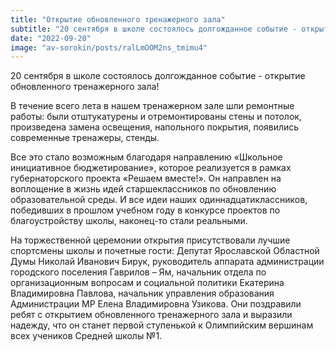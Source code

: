 ```yaml
---
title: "Открытие обновленного тренажерного зала"  
subtitle: "20 сентября в школе состоялось долгожданное событие - открытие обновленного тренажерного зала. В течение всего лета в нашем тренажерном зале шли ремонтные работы: были отштукатурены и отремонтированы стены и потолок, произведена замена освещения, напольного покрытия, появились современные тренажеры, стенды."  
date: "2022-09-20" 
image: "av-sorokin/posts/ralLmOOM2ns_tmimu4"
---
```


20 сентября в школе состоялось долгожданное событие - открытие обновленного тренажерного зала!

В течение всего лета в нашем тренажерном зале шли ремонтные работы: были отштукатурены и отремонтированы стены и потолок, произведена замена освещения, напольного покрытия, появились современные тренажеры, стенды.

Все это стало возможным благодаря направлению «Школьное инициативное бюджетирование», которое реализуется в рамках губернаторского проекта «Решаем вместе!». Он направлен на воплощение в жизнь идей старшеклассников по обновлению образовательной среды. И все идеи наших одиннадцатиклассников, победивших в прошлом учебном году в конкурсе проектов по благоустройству школы, наконец-то стали реальными.

На торжественной церемонии открытия присутствовали лучшие спортсмены школы и почетные гости: Депутат Ярославской Областной Думы Николай Иванович Бирук, руководитель аппарата администрации городского поселения Гаврилов – Ям, начальник отдела по организационным вопросам и социальной политики Екатерина Владимировна Павлова, начальник управления образования Администрации МР Елена Владимировна Узикова. Они поздравили ребят с открытием обновленного тренажерного зала и выразили надежду, что он станет первой ступенькой к Олимпийским вершинам всех учеников Средней школы №1.
